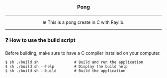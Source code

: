 <h3 align="center">Pong</h3>

---

<p align="center">⚙️ This is a pong create in C with Raylib.</p>

---

### ❓ How to use the build script

Before building, make sure to have a C compiler installed on your computer.

~~~shell
$ sh ./build.sh                # Build and run the application
$ sh ./build.sh --help         # Display the build help
$ sh ./build.sh --build        # Build the application
~~~
